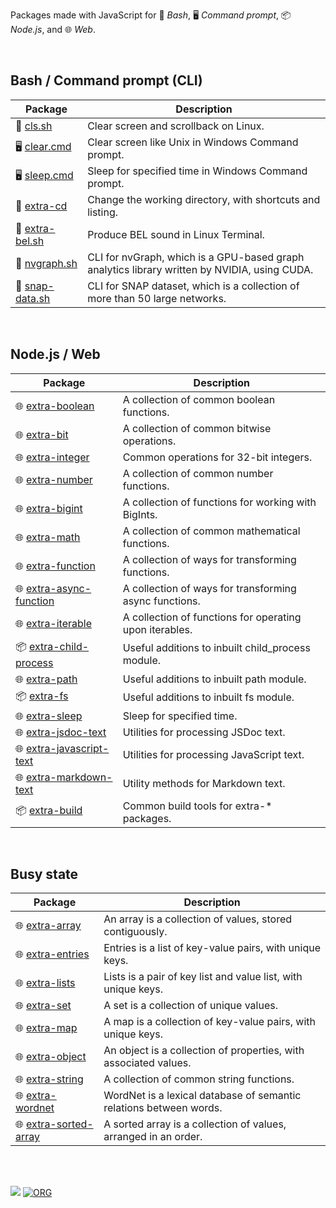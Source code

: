Packages made with JavaScript for 🐚 *Bash*, 🖥️ *Command prompt*, 📦 *Node.js*,
and 🌐 *Web*.

<br>


## Bash / Command prompt (CLI)

| Package | Description |
|  ----  |  ----  |
| 🐚 [cls.sh] | Clear screen and scrollback on Linux. |
| 🖥️ [clear.cmd] | Clear screen like Unix in Windows Command prompt. |
| 🖥️ [sleep.cmd] | Sleep for specified time in Windows Command prompt. |
| 🐚 [extra-cd] | Change the working directory, with shortcuts and listing. |
| 🐚 [extra-bel.sh] | Produce BEL sound in Linux Terminal. |
| 🐚 [nvgraph.sh] | CLI for nvGraph, which is a GPU-based graph analytics library written by NVIDIA, using CUDA. |
| 🐚 [snap-data.sh] | CLI for SNAP dataset, which is a collection of more than 50 large networks. |


[cls.sh]: https://www.npmjs.com/package/cls.sh
[clear.cmd]: https://www.npmjs.com/package/clear.cmd
[sleep.cmd]: https://www.npmjs.com/package/sleep.cmd
[extra-cd]: https://www.npmjs.com/package/extra-cd
[extra-bel.sh]: https://www.npmjs.com/package/extra-bel.sh
[nvgraph.sh]: https://www.npmjs.com/package/nvgraph.sh
[snap-data.sh]: https://www.npmjs.com/package/snap-data.sh

<br>


## Node.js / Web

| Package | Description |
|  ----  |  ----  |
| 🌐 [extra-boolean] | A collection of common boolean functions. |
| 🌐 [extra-bit] | A collection of common bitwise operations. |
| 🌐 [extra-integer] | Common operations for 32-bit integers. |
| 🌐 [extra-number] | A collection of common number functions. |
| 🌐 [extra-bigint] | A collection of functions for working with BigInts. |
| 🌐 [extra-math] | A collection of common mathematical functions. |
| 🌐 [extra-function] | A collection of ways for transforming functions. |
| 🌐 [extra-async-function] | A collection of ways for transforming async functions. |
| 🌐 [extra-iterable] | A collection of functions for operating upon iterables. |
| 📦 [extra-child-process] | Useful additions to inbuilt child_process module. |
| 🌐 [extra-path] | Useful additions to inbuilt path module. |
| 📦 [extra-fs] | Useful additions to inbuilt fs module. |
| 🌐 [extra-sleep] | Sleep for specified time. |
| 🌐 [extra-jsdoc-text] | Utilities for processing JSDoc text. |
| 🌐 [extra-javascript-text] | Utilities for processing JavaScript text. |
| 🌐 [extra-markdown-text] | Utility methods for Markdown text. |
| 📦 [extra-build] | Common build tools for extra-* packages. |


[extra-boolean]: https://www.npmjs.com/package/extra-boolean
[extra-bit]: https://www.npmjs.com/package/extra-bit
[extra-integer]: https://www.npmjs.com/package/extra-integer
[extra-number]: https://www.npmjs.com/package/extra-number
[extra-bigint]: https://www.npmjs.com/package/extra-bigint
[extra-math]: https://www.npmjs.com/package/extra-math
[extra-function]: https://www.npmjs.com/package/extra-function
[extra-async-function]: https://www.npmjs.com/package/extra-async-function
[extra-iterable]: https://www.npmjs.com/package/extra-iterable
[extra-child-process]: https://www.npmjs.com/package/extra-child-process
[extra-path]: https://www.npmjs.com/package/extra-path
[extra-fs]: https://www.npmjs.com/package/extra-fs
[extra-sleep]: https://www.npmjs.com/package/extra-sleep
[extra-jsdoc-text]: https://www.npmjs.com/package/extra-jsdoc-text
[extra-javascript-text]: https://www.npmjs.com/package/extra-javascript-text
[extra-markdown-text]: https://www.npmjs.com/package/extra-markdown-text
[extra-build]: https://www.npmjs.com/package/extra-build

<br>


## Busy state

| Package | Description |
|  ----  |  ----  |
| 🌐 [extra-array] | An array is a collection of values, stored contiguously. |
| 🌐 [extra-entries] | Entries is a list of key-value pairs, with unique keys. |
| 🌐 [extra-lists] | Lists is a pair of key list and value list, with unique keys. |
| 🌐 [extra-set] | A set is a collection of unique values. |
| 🌐 [extra-map] | A map is a collection of key-value pairs, with unique keys. |
| 🌐 [extra-object] | An object is a collection of properties, with associated values. |
| 🌐 [extra-string] | A collection of common string functions. |
| 🌐 [extra-wordnet] | WordNet is a lexical database of semantic relations between words. |
| 🌐 [extra-sorted-array] | A sorted array is a collection of values, arranged in an order. |


[extra-array]: https://github.com/nodef/extra-array
[extra-entries]: https://github.com/nodef/extra-entries
[extra-lists]: https://github.com/nodef/extra-lists
[extra-set]: https://github.com/nodef/extra-set
[extra-map]: https://github.com/nodef/extra-map
[extra-object]: https://github.com/nodef/extra-object
[extra-string]: https://github.com/nodef/extra-string
[extra-wordnet]: https://github.com/nodef/extra-wordnet
[extra-sorted-array]: https://github.com/nodef/extra-sorted-array

<br>
<br>


[![](https://img.youtube.com/vi/X-w8RFt_jRw/maxresdefault.jpg)](https://www.youtube.com/watch?v=X-w8RFt_jRw)
[![ORG](https://img.shields.io/badge/org-wolfram77-green?logo=Org)](https://wolfram77.github.io)
